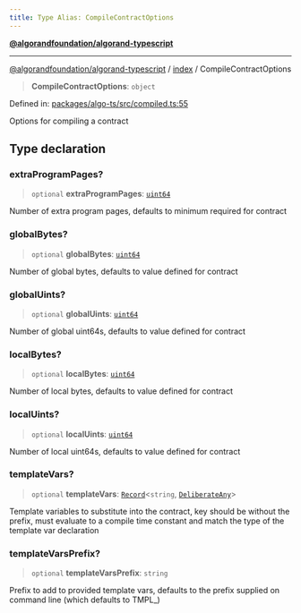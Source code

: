 ```yaml
---
title: Type Alias: CompileContractOptions
---
```


[**@algorandfoundation/algorand-typescript**](../../README)

***

[@algorandfoundation/algorand-typescript](../../README) / [index](../README) / CompileContractOptions



> **CompileContractOptions**: `object`

Defined in: [packages/algo-ts/src/compiled.ts:55](https://github.com/algorandfoundation/puya-ts/blob/main/packages/algo-ts/src/compiled.ts#L55)

Options for compiling a contract

## Type declaration

### extraProgramPages?

> `optional` **extraProgramPages**: [`uint64`](uint64)

Number of extra program pages, defaults to minimum required for contract

### globalBytes?

> `optional` **globalBytes**: [`uint64`](uint64)

Number of global bytes, defaults to value defined for contract

### globalUints?

> `optional` **globalUints**: [`uint64`](uint64)

Number of global uint64s, defaults to value defined for contract

### localBytes?

> `optional` **localBytes**: [`uint64`](uint64)

Number of local bytes, defaults to value defined for contract

### localUints?

> `optional` **localUints**: [`uint64`](uint64)

Number of local uint64s, defaults to value defined for contract

### templateVars?

> `optional` **templateVars**: [`Record`](../-internal-/type-aliases/Record)\<`string`, [`DeliberateAny`](../-internal-/type-aliases/DeliberateAny)\>

Template variables to substitute into the contract, key should be without the prefix, must evaluate to a compile time constant
and match the type of the template var declaration

### templateVarsPrefix?

> `optional` **templateVarsPrefix**: `string`

Prefix to add to provided template vars, defaults to the prefix supplied on command line (which defaults to TMPL_)